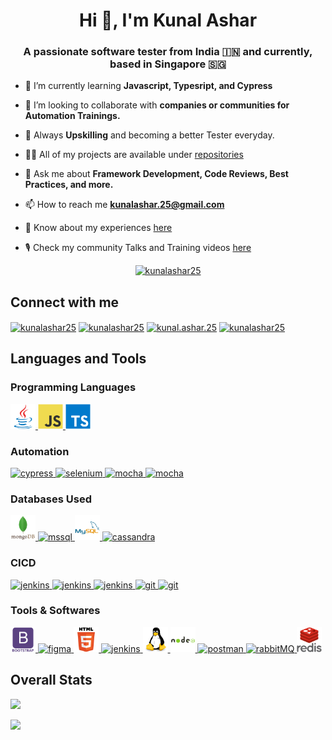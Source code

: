 <h1 align="center">Hi 👋, I'm Kunal Ashar</h1>
<h3 align="center">A passionate software tester from India 🇮🇳 and currently, based in Singapore 🇸🇬</h3>

- 🌱 I’m currently learning **Javascript, Typesript, and Cypress**

- 👯 I’m looking to collaborate with **companies or communities for Automation Trainings.**

- 🚀 Always **Upskilling** and becoming a better Tester everyday.

- 👨‍💻 All of my projects are available under [repositories](https://github.com/kunalashar25?tab=repositories)

- 💬 Ask me about **Framework Development, Code Reviews, Best Practices, and more.**

- 📫 How to reach me **kunalashar.25@gmail.com**

- 📄 Know about my experiences [here](https://www.linkedin.com/in/kunalashar25/)

- 🎙️ Check my community Talks and Training videos [here](https://www.youtube.com/playlist?list=PL04X0VDyz1kNi-PcQ9vuOIpAvVnZtZbL2)

<p align="center"> <a href="https://twitter.com/kunalashar25" target="blank"><img src="https://img.shields.io/twitter/follow/kunalashar25?logo=twitter&style=for-the-badge" alt="kunalashar25" /></a> </p>

<h2 align="left">Connect with me</h2>

<p align="left">
<a href="https://twitter.com/kunalashar25" target="blank"><img align="center" src="https://raw.githubusercontent.com/rahuldkjain/github-profile-readme-generator/master/src/images/icons/Social/twitter.svg" alt="kunalashar25" height="30" width="40" /></a>
<a href="https://linkedin.com/in/kunalashar25" target="blank"><img align="center" src="https://raw.githubusercontent.com/rahuldkjain/github-profile-readme-generator/master/src/images/icons/Social/linked-in-alt.svg" alt="kunalashar25" height="30" width="40" /></a>
<a href="https://fb.com/kunal.ashar.25" target="blank"><img align="center" src="https://raw.githubusercontent.com/rahuldkjain/github-profile-readme-generator/master/src/images/icons/Social/facebook.svg" alt="kunal.ashar.25" height="30" width="40" /></a>
<a href="https://instagram.com/kunalashar25" target="blank"><img align="center" src="https://raw.githubusercontent.com/rahuldkjain/github-profile-readme-generator/master/src/images/icons/Social/instagram.svg" alt="kunalashar25" height="30" width="40" /></a>
</p>

<h2 align="left">Languages and Tools</h2>

<h3 align="left">Programming Languages</h3>

<a href="https://www.java.com" target="_blank" rel="noreferrer"> <img src="https://raw.githubusercontent.com/devicons/devicon/master/icons/java/java-original.svg" alt="java" width="40" height="40"/> </a> <a href="https://developer.mozilla.org/en-US/docs/Web/JavaScript" target="_blank" rel="noreferrer"> <img src="https://raw.githubusercontent.com/devicons/devicon/master/icons/javascript/javascript-original.svg" alt="javascript" width="40" height="40"/> </a> <a href="https://www.typescriptlang.org/" target="_blank" rel="noreferrer"> <img src="https://raw.githubusercontent.com/devicons/devicon/master/icons/typescript/typescript-original.svg" alt="typescript" width="40" height="40"/> </a>

<h3 align="left">Automation</h3>

<a href="https://www.cypress.io" target="_blank" rel="noreferrer"> <img src="https://raw.githubusercontent.com/simple-icons/simple-icons/6e46ec1fc23b60c8fd0d2f2ff46db82e16dbd75f/icons/cypress.svg" alt="cypress" width="40" height="40"/> </a> <a href="https://www.selenium.dev" target="_blank" rel="noreferrer"> <img src="https://raw.githubusercontent.com/detain/svg-logos/780f25886640cef088af994181646db2f6b1a3f8/svg/selenium-logo.svg" alt="selenium" width="40" height="40"/> </a> <a href="https://mochajs.org" target="_blank" rel="noreferrer"> <img src="https://www.vectorlogo.zone/logos/mochajs/mochajs-icon.svg" alt="mocha" width="40" height="40"/> </a><a href="https://cucumber.io/" target="_blank" rel="noreferrer"> <img src="https://unpkg.com/simple-icons@6.0.0/icons/cucumber.svg" alt="mocha" width="40" height="40"/> </a>

<h3 align="left">Databases Used</h3>

<a href="https://www.mongodb.com/" target="_blank" rel="noreferrer"> <img src="https://raw.githubusercontent.com/devicons/devicon/master/icons/mongodb/mongodb-original-wordmark.svg" alt="mongodb" width="40" height="40"/> </a> <a href="https://www.microsoft.com/en-us/sql-server" target="_blank" rel="noreferrer"> <img src="https://www.svgrepo.com/show/303229/microsoft-sql-server-logo.svg" alt="mssql" width="40" height="40"/> </a> <a href="https://www.mysql.com/" target="_blank" rel="noreferrer"> <img src="https://raw.githubusercontent.com/devicons/devicon/master/icons/mysql/mysql-original-wordmark.svg" alt="mysql" width="40" height="40"/> </a><a href="https://cassandra.apache.org/" target="_blank" rel="noreferrer"> <img src="https://www.vectorlogo.zone/logos/apache_cassandra/apache_cassandra-icon.svg" alt="cassandra" width="40" height="40"/> </a>

<h3 align="left">CICD</h3>

<a href="https://www.jenkins.io" target="_blank" rel="noreferrer"> <img src="https://www.vectorlogo.zone/logos/jenkins/jenkins-icon.svg" alt="jenkins" width="40" height="40"/> </a><a href="https://buddy.works/" target="_blank" rel="noreferrer"> <img src="https://unpkg.com/simple-icons@6.0.0/icons/buddy.svg" alt="jenkins" width="40" height="40"/> </a><a href="https://bitbucket.org/" target="_blank" rel="noreferrer"> <img src="https://unpkg.com/simple-icons@6.0.0/icons/bitbucket.svg" alt="jenkins" width="40" height="40"/> </a><a href="https://git-scm.com/" target="_blank" rel="noreferrer"> <img src="https://www.vectorlogo.zone/logos/git-scm/git-scm-icon.svg" alt="git" width="40" height="40"/> </a><a href="https://about.gitlab.com/" target="_blank" rel="noreferrer"> <img src="https://unpkg.com/simple-icons@6.0.0/icons/gitlab.svg" alt="git" width="40" height="40"/> </a>

<h3 align="left">Tools & Softwares</h3>

<a href="https://getbootstrap.com" target="_blank" rel="noreferrer"> <img src="https://raw.githubusercontent.com/devicons/devicon/master/icons/bootstrap/bootstrap-plain-wordmark.svg" alt="bootstrap" width="40" height="40"/> </a> <a href="https://www.figma.com/" target="_blank" rel="noreferrer"> <img src="https://www.vectorlogo.zone/logos/figma/figma-icon.svg" alt="figma" width="40" height="40"/> </a> <a href="https://www.w3.org/html/" target="_blank" rel="noreferrer"> <img src="https://raw.githubusercontent.com/devicons/devicon/master/icons/html5/html5-original-wordmark.svg" alt="html5" width="40" height="40"/> </a> <a href="https://www.jenkins.io" target="_blank" rel="noreferrer"> <img src="https://www.vectorlogo.zone/logos/jenkins/jenkins-icon.svg" alt="jenkins" width="40" height="40"/> </a> <a href="https://www.linux.org/" target="_blank" rel="noreferrer"> <img src="https://raw.githubusercontent.com/devicons/devicon/master/icons/linux/linux-original.svg" alt="linux" width="40" height="40"/> </a> <a href="https://nodejs.org" target="_blank" rel="noreferrer"> <img src="https://raw.githubusercontent.com/devicons/devicon/master/icons/nodejs/nodejs-original-wordmark.svg" alt="nodejs" width="40" height="40"/> </a> <a href="https://postman.com" target="_blank" rel="noreferrer"> <img src="https://www.vectorlogo.zone/logos/getpostman/getpostman-icon.svg" alt="postman" width="40" height="40"/> </a> <a href="https://www.rabbitmq.com" target="_blank" rel="noreferrer"> <img src="https://www.vectorlogo.zone/logos/rabbitmq/rabbitmq-icon.svg" alt="rabbitMQ" width="40" height="40"/> </a> <a href="https://redis.io" target="_blank" rel="noreferrer"> <img src="https://raw.githubusercontent.com/devicons/devicon/master/icons/redis/redis-original-wordmark.svg" alt="redis" width="40" height="40"/> </a>

<h2 align="left">Overall Stats</h2>

![](https://github-readme-stats.vercel.app/api?username=kunalashar25&show_icons=true&count_private=true&include_all_commits=true)

![](https://github-readme-stats.vercel.app/api/top-langs/?username=kunalashar25&langs_count=5&hide=html,css&layout=compact&show_icons=true)

<!-- <h2 align="left">Share some love ☕</h2>
<p><a href="https://www.buymeacoffee.com/kunalashar25"> <img align="left" src="https://cdn.buymeacoffee.com/buttons/v2/default-yellow.png" height="50" width="180" alt="kunalashar25" /></a></p>
</p> -->
